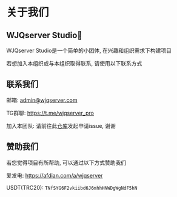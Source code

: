 # 关于我们
##  WJQserver Studio👋

WJQserver Studio是一个简单的小团体, 在兴趣和组织需求下构建项目

若想加入本组织或与本组织取得联系, 请使用以下联系方式

## 联系我们

邮箱: [admin@wjqserver.com](mailto:admin@wjqserver.com)

TG群聊: https://t.me/wjqserver_pro

加入本团队: 请前往此[仓库](https://github.com/WJQSERVER-STUDIO/.github)发起申请issue, 谢谢

## 赞助我们

若您觉得项目有所帮助, 可以通过以下方式赞助我们

爱发电: https://afdian.com/a/wjqserver

USDT(TRC20): `TNfSYG6F2vkiibd6J6mhhHNWDgWgNdF5hN`